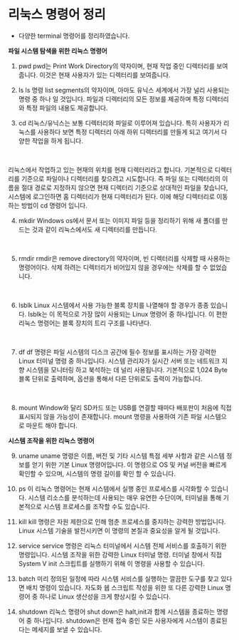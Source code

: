 # 리눅스 명령어 정리
- 다양한 terminal 명령어를 정리하였습니다.

**파일 시스템 탐색을 위한 리눅스 명령어**

1. pwd
pwd는 Print Work Directory의 약자이며, 현재 작업 중인 디렉터리를 보여줍니다. 이것은 현재 사용자가 있는 디렉터리를 보여줍니다.

2. ls
ls 명령 list segments의 약자이며, 아마도 유닉스 세계에서 가장 널리 사용되는 명령 중 하나 일 것입니다. 파일과 디렉터리의 모든 정보를 제공하며 특정 디렉터리와 특정 파일의 내용도 제공합니다.

3. cd
리눅스/유닉스는 보통 디렉터리와 파일로 이루어져 있습니다. 특히 사용자가 리눅스를 사용하다 보면 특정 디렉터리 아래 하위 디렉터리를 만들게 되고 여기서 다양한 작업을 하게 됩니다.
</br>

리눅스에서 작업하고 있는 현재의 위치를 현재 디렉터리라고 합니다. 기본적으로 디렉터리를 기준으로 파일이나 디렉터리를 찾으려고 시도합니다. 즉 파일 또는 디렉터리의 이름을 절대 경로로 지정하지 않으면 현재 디렉터리 기준으로 상대적인 파일을 찾습니다, 시스템에 로그인하면 홈 디렉터리가 현재 디렉터리가 된다. 이에 해당 디렉터리로 이동하는 방법이 cd 명령어 입니다.
</br>

4. mkdir
Windows os에서 문서 또는 이미지 파일 등을 정리하기 위해 새 폴더를 만드는 것과 같이 리눅스에서도 새 디렉터리를 만듭니다.
</br>

5. rmdir
rmdir은 remove directory의 약자이며, 빈 디렉터리를 삭제할 때 사용하는 명령어이다. 삭제 하려는 디렉터리가 비어있지 않을 경우에는 삭제를 할 수 없었습니다.
</br>

6. lsblk
Linux 시스템에서 사용 가능한 블록 장치를 나열해야 할 경우가 종종 있습니다. Isblk는 이 목적으로 가장 많이 사용되는 Linux 명령어 중 하나입니다. 이 편한 리눅스 명령어는 블록 장치의 트리 구조를 나타낸다.
</br>

7. df
df 명령은 파일 시스템의 디스크 공간에 필수 정보를 표시하는 가장 강력한 Linux 터미널 명령 중 하나입니다. 시스템 관리자가 실시간 서버 또는 네트워크 지향 시스템을 모니터링 하고 북석하는 데 널리 사용됩니다. 기본적으로  1,024 Byte 블록 단위로 출력하며, 옵션을 통해서 다른 단위로도 출력이 가능합니다.
</br>

8. mount
Window와 달리 SD카드 또는 USB를 연결할 때마다 배포판이 처음에 직접 표시되지 않을 가능성이 존재합니다. mount 명령을 사용하여 기존 파일 시스템으로 마운트 해야 합니다.

**시스템 조작을 위한 리눅스 명령어**

9. uname
uname 명령은 이름, 버전 및 기타 시스템 특점 세부 사항과 같은 시스템 정보를 얻기 위한 기본 Linux 명령어입니다. 이 명령으로 OS 및 커널 버전을 빠르게 확인할 수 있으며, 시스템의 명령 길이를 확인 할 수 있습니다.

10. ps
이 리눅스 명령어는 현재 시스템에서 실행 중인 프로세스를 시각화할 수 있습니다. 시스템 리소스를 분석하는데 사용되는 매우 유연한 수단이며, 터미널을 통해 기본적으로 시스템 프로세스를 조작할 수도 있습니다. 

11. kill
kill 명령은 자원 제한으로 인해 멈춘 프로세스를 중지하는 강력한 방법입니다. Linux 시스템 기술을 발전시키면 이 명령의 본질과 중요성을 알게 될 것입니다.

12. service
service 명령은 리눅스 터미널에서 시스템 전체 서비스를 호출하기 위한 명령입니다. 시스템 조작을 위한 강력한 Linux 터미널 명령. 터미널 창에서 직접 System V init 스크립트를 실행하기 위해 이 명령을 사용할 수 있습니다.

13. batch
미리 정의된 일정에 따라 시스템 서비스를 실행하는 깔끔한 도구를 찾고 있다면 배치 명령이 있습니다. 자도화 쉡 스크립트 작성을 위한 또 다른 강력한 Linux 명령어 중 하나로 Linux 생산성을 크게 향상시킬 수 있습니다.

14. shutdown
리눅스 명령어 shut down은 halt,init과 함께 시스템을 종료하는 명령어 중 하나입니다. shutdown은 현재 접속 중인 모든 사용자에게 시스템이 종료된다는 메세지를 보낼 수 있습니다.